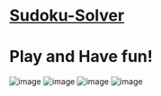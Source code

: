 # [Sudoku-Solver](https://sudokusolver1.netlify.app/)
# Play and Have fun!
![image](https://user-images.githubusercontent.com/59107332/212373726-c8cc78dd-d5da-4f58-84a8-ef4f3bf9c92a.png)
![image](https://user-images.githubusercontent.com/59107332/212373813-85dd58c2-c153-4070-98c3-07183163d607.png)
![image](https://user-images.githubusercontent.com/59107332/212373902-ad84d858-ba40-41e6-a4ea-115393e2f8f6.png)
![image](https://user-images.githubusercontent.com/59107332/212374029-e8ce3a20-6714-44db-a46a-a97915493fa8.png)
